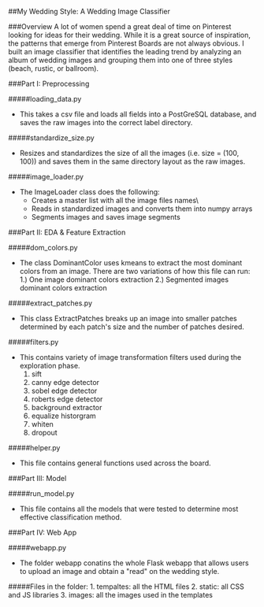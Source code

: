 ##My Wedding Style: A  Wedding Image Classifier

###Overview
A lot of women spend a great deal of time on Pinterest looking for ideas for their wedding. While it is a
great source of inspiration, the patterns that emerge from Pinterest Boards are not always obvious. I
built an image classifier that identifies the leading trend by analyzing an album of wedding images and
grouping them into one of three styles (beach, rustic, or ballroom).

###Part I: Preprocessing

#####loading_data.py
* This takes a csv file and loads all fields into a PostGreSQL database, and saves the raw images into the correct label directory.


#####standardize_size.py
* Resizes and standardizes the size of all the images (i.e. size = (100, 100)) and saves them in the same directory layout as the
raw images.

#####image_loader.py
* The ImageLoader class does the following:
    - Creates a master list with all the image files names\
    - Reads in standardized images and converts them into numpy arrays
    - Segments images and saves image segments


###Part II: EDA & Feature Extraction

#####dom_colors.py
* The class DominantColor uses kmeans to extract the most dominant colors
    from an image. There are two variations of how this file can run:
        1.) One image dominant colors extraction
        2.) Segmented images dominant colors extraction

#####extract_patches.py
* This class ExtractPatches breaks up an image into smaller patches determined by
    each patch's size and the number of patches desired.

#####filters.py
* This contains variety of image transformation filters used during the exploration phase.
    1. sift
    2. canny edge detector
    3. sobel edge detector
    4. roberts edge detector
    5. background extractor
    6. equalize historgram
    7. whiten
    8. dropout

#####helper.py
* This file contains general functions used across the board.

###Part III: Model

#####run_model.py
* This file contains all the models that were tested to determine most effective classification method.


###Part IV: Web App

#####webapp.py
* The folder webapp conatins the whole Flask webapp that allows users to upload an image and obtain a "read" on the wedding style.

#####Files in the folder:
    1. tempaltes: all the HTML files
    2. static: all CSS and JS libraries
    3. images: all the images used in the templates

